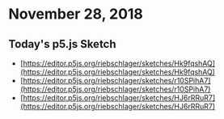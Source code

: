 # November 28, 2018

## Today's p5.js Sketch

- [https://editor.p5js.org/riebschlager/sketches/Hk9fqshAQ](https://editor.p5js.org/riebschlager/sketches/Hk9fqshAQ)
- [https://editor.p5js.org/riebschlager/sketches/r10SPihA7](https://editor.p5js.org/riebschlager/sketches/r10SPihA7)
- [https://editor.p5js.org/riebschlager/sketches/HJ6rRRuR7](https://editor.p5js.org/riebschlager/sketches/HJ6rRRuR7)

